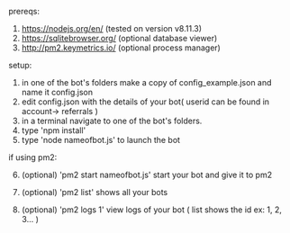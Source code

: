 prereqs:
1. https://nodejs.org/en/     (tested on version v8.11.3)
2. https://sqlitebrowser.org/ (optional database viewer)
3. http://pm2.keymetrics.io/  (optional process manager)

setup:
1. in one of the bot's folders make a copy of config_example.json and name it config.json
2. edit config.json with the details of your bot( userid can be found in account-> referrals )
3. in a terminal navigate to one of the bot's folders.
4. type 'npm install'
5. type 'node nameofbot.js' to launch the bot

if using pm2:

6. (optional) 'pm2 start nameofbot.js' start your bot and give it to pm2

7. (optional) 'pm2 list' shows all your bots

8. (optional) 'pm2 logs 1' view logs of your bot ( list shows the id ex: 1, 2, 3... )
